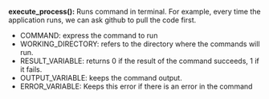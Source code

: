 **execute_process():** Runs command in terminal. For example, every time the application runs, we can ask github to pull the code first.

- COMMAND:  express the command to run
- WORKING_DIRECTORY: refers to the directory where the commands will run.
- RESULT_VARIABLE:   returns 0 if the result of the command succeeds, 1 if it fails.
- OUTPUT_VARIABLE:   keeps the command output.
- ERROR_VARIABLE:     Keeps this error if there is an error in the command

